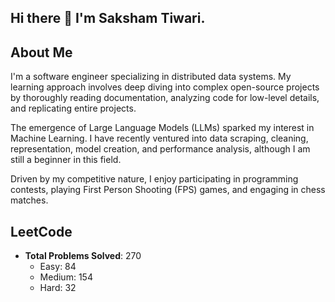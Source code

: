 ## Hi there 👋 I'm Saksham Tiwari.

## About Me
I'm a software engineer specializing in distributed data systems. My learning approach involves deep diving into complex 
open-source projects by thoroughly reading documentation, analyzing code for low-level details, and replicating entire 
projects.

The emergence of Large Language Models (LLMs) sparked my interest in Machine Learning. I have recently ventured into 
data scraping, cleaning, representation, model creation, and performance analysis, although I am still a beginner in 
this field.

Driven by my competitive nature, I enjoy participating in programming contests, playing First Person Shooting (FPS) 
games, and engaging in chess matches.

## LeetCode
- **Total Problems Solved**: 270
    - Easy: 84
    - Medium: 154
    - Hard: 32
    